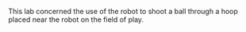 This lab concerned the use of the robot to shoot a ball through a hoop placed near the robot on the field of play.
